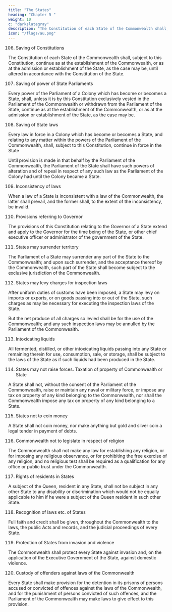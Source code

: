```yaml
---
title: "The States"
heading: "Chapter 5 "
weight: 10
c: "darkslategray"
description: "The Constitution of each State of the Commonwealth shall, subject to this Constitution, continue as at the establishment of the Commonwealth"
icon: "/flags/au.png"
---
```



106. Saving of Constitutions

The Constitution of each State of the Commonwealth shall, subject to this Constitution, continue as at the establishment of the Commonwealth, or as at the admission or establishment of the State, as the case may be,
until altered in accordance with the Constitution of the State.

107. Saving of power of State Parliaments

Every power of the Parliament of a Colony which has become or becomes a State, shall, unless it is by this Constitution exclusively vested in the Parliament of the Commonwealth or withdrawn from the Parliament of the State, continue as at the establishment of the Commonwealth, or as at the admission or establishment of the State, as the case may be.

108. Saving of State laws

Every law in force in a Colony which has become or becomes a State, and relating to any matter within the
powers of the Parliament of the Commonwealth, shall, subject to this Constitution, continue in force in the
State

Until provision is made in that behalf by the Parliament of the Commonwealth, the Parliament of
the State shall have such powers of alteration and of repeal in respect of any such law as the Parliament of the Colony had until the Colony became a State.

109. Inconsistency of laws

When a law of a State is inconsistent with a law of the Commonwealth, the latter shall prevail, and the former
shall, to the extent of the inconsistency, be invalid.

110. Provisions referring to Governor

The provisions of this Constitution relating to the Governor of a State extend and apply to the Governor for the time being of the State, or other chief executive officer or administrator of the government of the State.

111. States may surrender territory

The Parliament of a State may surrender any part of the State to the Commonwealth; and upon such surrender, and the acceptance thereof by the Commonwealth, such part of the State shall become subject to the exclusive jurisdiction of the Commonwealth.

112. States may levy charges for inspection laws

After uniform duties of customs have been imposed, a State may levy on imports or exports, or on goods passing into or out of the State, such charges as may be necessary for executing the inspection laws of the State. 

But the net produce of all charges so levied shall be for the use of the Commonwealth; and any such inspection laws may be annulled by the Parliament of the Commonwealth.

113. Intoxicating liquids

All fermented, distilled, or other intoxicating liquids passing into any State or remaining therein for use,
consumption, sale, or storage, shall be subject to the laws of the State as if such liquids had been produced in the State.

114. States may not raise forces. Taxation of property of Commonwealth or State

A State shall not, without the consent of the Parliament of the Commonwealth, raise or maintain any naval or military force, or impose any tax on property of any kind belonging to the Commonwealth, nor shall the Commonwealth impose any tax on property of any kind belonging to a State.

115. States not to coin money

A State shall not coin money, nor make anything but gold and silver coin a legal tender in payment of debts.

116. Commonwealth not to legislate in respect of religion

The Commonwealth shall not make any law for establishing any religion, or for imposing any religious observance, or for prohibiting the free exercise of any religion, and no religious test shall be required as a qualification for any office or public trust under the Commonwealth.

117. Rights of residents in States

A subject of the Queen, resident in any State, shall not be subject in any other State to any disability or discrimination which would not be equally applicable to him if he were a subject of the Queen resident in such other State.

118. Recognition of laws etc. of States

Full faith and credit shall be given, throughout the Commonwealth to the laws, the public Acts and records, and the judicial proceedings of every State.

119. Protection of States from invasion and violence

The Commonwealth shall protect every State against invasion and, on the application of the Executive
Government of the State, against domestic violence.

120. Custody of offenders against laws of the Commonwealth

Every State shall make provision for the detention in its prisons of persons accused or convicted of offences
against the laws of the Commonwealth, and for the punishment of persons convicted of such offences, and the
Parliament of the Commonwealth may make laws to give effect to this provision.

